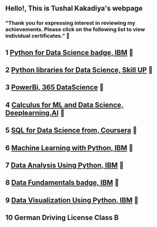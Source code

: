 ## Hello!, This is Tushal Kakadiya's webpage

### "Thank you for expressing interest in reviewing my achievements. Please click on the following list to view individual certificates.” 📜

## 1 [Python for Data Science badge, IBM](https://www.credly.com/badges/0d987d84-ee89-47e8-951b-e24d923cb5cd/linked_in_profile) 🔗

## 2 [Python libraries for Data Science, Skill UP](https://www.simplilearn.com/skillup-certificate-landing?token=eyJjb3Vyc2VfaWQiOiIxNzUyIiwiY2VydGlmaWNhdGVfdXJsIjoiaHR0cHM6XC9cL2NlcnRpZmljYXRlcy5zaW1wbGljZG4ubmV0XC9zaGFyZVwvdGh1bWJfNDU5NDQxNV8xNjk3OTMwNjYwLnBuZyIsInVzZXJuYW1lIjoiS2FrYWRpeWEgVHVzaGFsIFBvcGF0YmhhaSJ9&referrer=https%3A%2F%2Flms.simplilearn.com%2Fcourses%2F4242%2FPython-Libraries-for-Data-Science%2Fcertificate%2Fdownload-skillup&%24web_only=true&_branch_match_id=1164225617897332030&_branch_referrer=H4sIAAAAAAAAA8soKSkottLXL87MLcjJ1EssKNDLyczL1k%2FVzw428c9wK3U2dUkCAC8gS5UlAAAA) 🔗

## 3 [PowerBi, 365 DataScience](https://learn.365datascience.com/c/375758ee6d/) 🔗

## 4 [Calculus for ML and Data Science, Deeplearning.AI](https://www.coursera.org/account/accomplishments/verify/GWUAWUVFVQMC) 🔗

## 5 [SQL for Data Science from, Coursera](https://www.coursera.org/account/accomplishments/certificate/3AVF9RGFDJEK) 🔗

## 6 [Machine Learning with Python, IBM](https://courses.skillsbuild.skillsnetwork.site/certificates/08fcd77b8b924a5b85297d0553238d4c) 🔗

## 7 [Data Analysis Using Python, IBM](https://courses.skillsbuild.skillsnetwork.site/certificates/6214027231e94ab8b6f7bf93a5074695) 🔗

## 8 [Data Fundamentals badge, IBM](https://www.credly.com/badges/79305316-6a95-4659-90df-281c4eb9c844/linked_in_profile) 🔗

## 9 [Data Visualization Using Python, IBM](https://www.credly.com/badges/bf74b97c-3b49-473c-8cec-22c89dfa5e67/linked_in_profile) 🔗

## 10 German Driving License Class B



              
